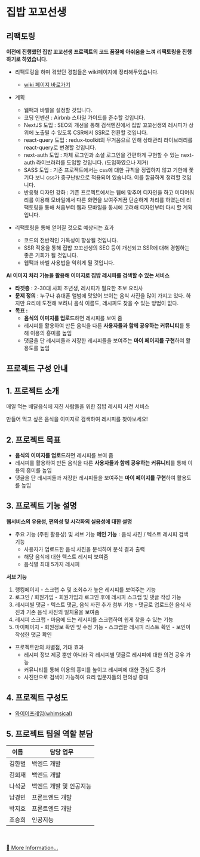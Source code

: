 # 집밥 꼬꼬선생

## 리팩토링
**이전에 진행했던 집밥 꼬꼬선생 프로젝트의 코드 품질에 아쉬움을 느껴 리팩토링을 진행하기로 하였습니다.**
- 리팩토링을 하며 겪었던 경험들은 wiki페이지에 정리해두었습니다. 
    - [wiki 페이지 바로가기](https://github.com/jihohub/Refactoring-HomeCookingMaster/wiki)  
- 계획
    - 웹팩과 바벨을 설정할 것입니다.
    - 코딩 인벤션 : Airbnb 스타일 가이드를 준수할 것입니다.
    - NextJS 도입 : SEO의 개선을 통해 검색엔진에서 집밥 꼬꼬선생의 레시피가 상위에 노출될 수 있도록 CSR에서 SSR로 전환할 것입니다.
    - react-query 도입 : redux-toolkit의 무거움으로 인해 상태관리 라이브러리를 react-query로 변경할 것입니다.
    - next-auth 도입 : 자체 로그인과 소셜 로그인을 간편하게 구현할 수 있는 next-auth 라이브러리를 도입할 것입니다. (도입하였으나 제거)
    - SASS 도입 : 기존 프로젝트에서는 css에 대한 규칙을 정립하지 않고 기한에 쫓기다 보니 css가 중구난방으로 적용되어 있습니다. 이를 깔끔하게 정리할 것입니다.
    - 반응형 디자인 강화 : 기존 프로젝트에서는 웹에 맞추어 디자인을 하고 미디어쿼리를 이용해 모바일에서 다른 화면을 보여주게끔 단순하게 처리를 하였는데 리팩토링을 통해 처음부터 웹과 모바일을 동시에 고려해 디자인부터 다시 할 계획입니다.

- 리팩토링을 통해 얻어질 것으로 예상되는 효과
    - 코드의 전반적인 가독성이 향상될 것입니다.
    - SSR 적용을 통해 집밥 꼬꼬선생의 SEO 등이 개선되고 SSR에 대해 경험하는 좋은 기회가 될 것입니다.
    - 웹팩과 바벨 사용법을 익히게 될 것입니다.  


**AI 이미지 처리 기능을 활용해 이미지로 집밥 레시피를 검색할 수 있는 서비스**

- **타겟층** : 2-30대 사회 초년생, 레시피가 필요한 초보 요리사
- **문제 정의** : 누구나 휴대폰 앨범에 맛있어 보이는 음식 사진을 많이 가지고 있다. 하지만 요리에 도전해 보려니 음식 이름도, 레시피도 찾을 수 있는 방법이 없다.
- **목표 :**
    - **음식의 이미지를 업로드**하면 레시피를 보여 줌
    - 레시피를 활용하여 만든 음식을 다른 **사용자들과 함께 공유하는 커뮤니티**를 통해 이용의 흥미를 높임
    - 댓글을 단 레시피들과 저장한 레시피들을 보여주는 **마이 페이지를 구현**하여 활용도를 높임

## 프로젝트 구성 안내
## 1. 프로젝트 소개
  <p>매일 먹는 배달음식에 지친 사람들을 위한 집밥 레시피 사전 서비스</p>
  만들어 먹고 싶은 음식을 이미지로 검색하여 레시피를 찾아보세요!

## 2. 프로젝트 목표
  - **음식의 이미지를 업로드**하면 레시피를 보여 줌
  - 레시피를 활용하여 만든 음식을 다른 **사용자들과 함께 공유하는 커뮤니티**를 통해 이용의 흥미를 높임
  - 댓글을 단 레시피들과 저장한 레시피들을 보여주는 **마이 페이지를 구현**하여 활용도를 높임

## 3. 프로젝트 기능 설명

**웹서비스의 유용성, 편의성 및 시각화의 실용성에 대한 설명**

- 주요 기능 (주된 활용성) 및 서브 기능
**메인 기능**
: 음식 사진 / 텍스트 레시피 검색 기능
  - 사용자가 업로드한 음식 사진을 분석하여 분석 결과 출력
  - 해당 음식에 대한 텍스트 레시피 보여줌 
  - 음식별 최대 5가지 레시피

**서브 기능**
  1. 랭킹페이지
    - 스크랩 수 및 조회수가 높은 레시피를 보여주는 기능
  2. 로그인 / 회원가입
    - 회원가입과 로그인 후에 레시피 스크랩 및 댓글 작성 가능
  3. 레시피별 댓글
    - 텍스트 댓글, 음식 사진 추가 첨부 기능
    - 댓글로 업로드한 음식 사진과 기존 음식 사진의 일치율을 보여줌
  4. 레시피 스크랩
    - 마음에 드는 레시피를 스크랩하여 쉽게 찾을 수 있는 기능
  5. 마이페이지
    - 회원정보 확인 및 수정 기능
    - 스크랩한 레시피 리스트 확인
    - 보인이 작성한 댓글 확인


- 프로젝트만의 차별점, 기대 효과
  - 레시피 정보 제공 뿐만 아니라 각 레시피별 댓글로 레시피에 대한 의견 공유 가능
  - 커뮤니티를 통해 이용의 흥미를 높이고 레시피에 대한 관심도 증가
  - 사진만으로 검색이 가능하여 요리 입문자들의 편의성 증대

## 4. 프로젝트 구성도
  - [와이어프레임(whimsical)](https://whimsical.com/BQKYbWTEBNSCXGogpa56Ld@3CRerdhrAw877Cy9njAQYa1y)

## 5. 프로젝트 팀원 역할 분담
| 이름 | 담당 업무 |
| ------ | ------ |
| 김한별 | 백엔드 개발 |
| 김희재 | 백엔드 개발 |
| 나석균 | 백엔드 개발 및 인공지능 |
| 남경민 | 프론트엔드 개발 |
| 박지호 | 프론트엔드 개발 |
| 조승희 | 인공지능 |

<br/><br/>
[:book: More Information...](https://github.com/SeokKyunNa/HomeCookingMaster/wiki)
